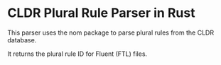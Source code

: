 # CLDR Plural Rule Parser in Rust

This parser uses the nom package to parse plural rules from the CLDR database.

It returns the plural rule ID for Fluent (FTL) files.